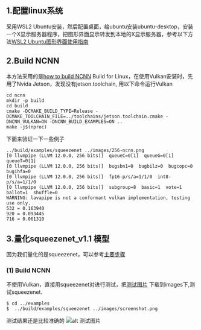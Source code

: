 ## 1.配置linux系统
采用WSL2 Ubuntu安装，然后配置桌面，给ubuntu安装ubuntu-desktop，安装一个X显示服务器程序，把图形界面显示转发到本地的X显示服务器，参考以下方法[WSL2 Ubuntu图形界面使用指南](https://blog.csdn.net/liyunxin_c_language/article/details/114107994)

## 2.Build NCNN
本方法采用的是[how to build NCNN](https://github.com/Tencent/ncnn/wiki/how-to-build#build-for-linux) Build for Linux，在使用Vulkan安装时，先用了Nvida Jetson，发现没有jetson.toolchain, 用以下命令运行Vulkan
```
cd ncnn
mkdir -p build
cd build
cmake -DCMAKE_BUILD_TYPE=Release -DCMAKE_TOOLCHAIN_FILE=../toolchains/jetson.toolchain.cmake -DNCNN_VULKAN=ON -DNCNN_BUILD_EXAMPLES=ON ..
make -j$(nproc)
```
下面来验证一下一些例子
```
../build/examples/squeezenet ../images/256-ncnn.png
[0 llvmpipe (LLVM 12.0.0, 256 bits)]  queueC=0[1]  queueG=0[1]  queueT=0[1]
[0 llvmpipe (LLVM 12.0.0, 256 bits)]  bugsbn1=0  bugbilz=0  bugcopc=0  bugihfa=0
[0 llvmpipe (LLVM 12.0.0, 256 bits)]  fp16-p/s/a=1/1/0  int8-p/s/a=1/1/0
[0 llvmpipe (LLVM 12.0.0, 256 bits)]  subgroup=8  basic=1  vote=1  ballot=1  shuffle=0
WARNING: lavapipe is not a conformant vulkan implementation, testing use only.
532 = 0.163940
920 = 0.093445
716 = 0.061310
```
## 3.量化squeezenet_v1.1 模型
因为我们量化的是squeezenet，可以参考[主要步骤](https://github.com/Tencent/ncnn/blob/master/docs/how-to-use-and-FAQ/quantized-int8-inference.md) 
### (1) Build NCNN
不使用Vulkan，直接用squeezenet对进行测试，把[测试图片](https://raw.githubusercontent.com/nihui/ncnn-android-squeezenet/master/screenshot.png)
下载到images下,测试squeezenet.
```
$ cd ../examples
$  ../build/examples/squeezenet ../images/screenshot.png
```
测试结果还是比较准确的
![alt 测试图片](https://raw.githubusercontent.com/nihui/ncnn-android-squeezenet/master/screenshot.png)
